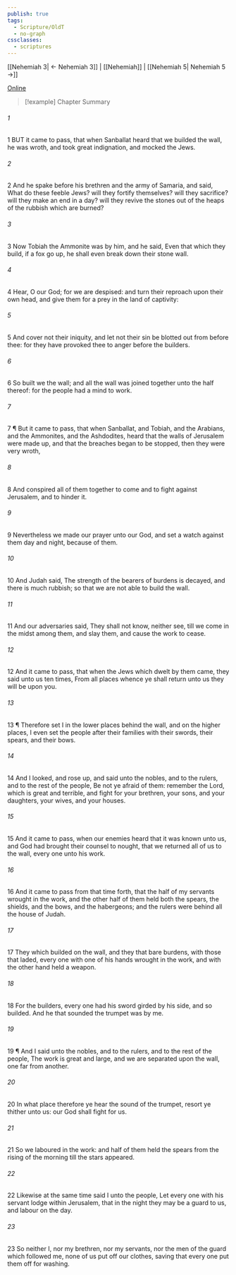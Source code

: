 ```yaml
---
publish: true
tags:
  - Scripture/OldT
  - no-graph
cssclasses:
  - scriptures
---
```

[[Nehemiah 3| ← Nehemiah 3]] | [[Nehemiah]] | [[Nehemiah 5| Nehemiah 5 →]]

[Online](https://churchofjesuschrist.org/study/scriptures/ot/neh/4?lang=eng)

>[!example] Chapter Summary
>
###### 1
1 BUT it came to pass, that when Sanballat heard that we builded the wall, he was wroth, and took great indignation, and mocked the Jews.
###### 2
2 And he spake before his brethren and the army of Samaria, and said, What do these feeble Jews?  will they fortify themselves?  will they sacrifice?  will they make an end in a day?  will they revive the stones out of the heaps of the rubbish which are burned?
###### 3
3 Now Tobiah the Ammonite was by him, and he said, Even that which they build, if a fox go up, he shall even break down their stone wall.
###### 4
4 Hear, O our God; for we are despised: and turn their reproach upon their own head, and give them for a prey in the land of captivity:
###### 5
5 And cover not their iniquity, and let not their sin be blotted out from before thee: for they have provoked thee to anger before the builders.
###### 6
6 So built we the wall; and all the wall was joined together unto the half thereof: for the people had a mind to work.
###### 7
7 ¶ But it came to pass, that when Sanballat, and Tobiah, and the Arabians, and the Ammonites, and the Ashdodites, heard that the walls of Jerusalem were made up, and that the breaches began to be stopped, then they were very wroth,
###### 8
8 And conspired all of them together to come and to fight against Jerusalem, and to hinder it.
###### 9
9 Nevertheless we made our prayer unto our God, and set a watch against them day and night, because of them.
###### 10
10 And Judah said, The strength of the bearers of burdens is decayed, and there is much rubbish; so that we are not able to build the wall.
###### 11
11 And our adversaries said, They shall not know, neither see, till we come in the midst among them, and slay them, and cause the work to cease.
###### 12
12 And it came to pass, that when the Jews which dwelt by them came, they said unto us ten times, From all places whence ye shall return unto us they will be upon you.
###### 13
13 ¶ Therefore set I in the lower places behind the wall, and on the higher places, I even set the people after their families with their swords, their spears, and their bows.
###### 14
14 And I looked, and rose up, and said unto the nobles, and to the rulers, and to the rest of the people, Be not ye afraid of them: remember the Lord, which is great and terrible, and fight for your brethren, your sons, and your daughters, your wives, and your houses.
###### 15
15 And it came to pass, when our enemies heard that it was known unto us, and God had brought their counsel to nought, that we returned all of us to the wall, every one unto his work.
###### 16
16 And it came to pass from that time forth, that the half of my servants wrought in the work, and the other half of them held both the spears, the shields, and the bows, and the habergeons; and the rulers were behind all the house of Judah.
###### 17
17 They which builded on the wall, and they that bare burdens, with those that laded, every one with one of his hands wrought in the work, and with the other hand held a weapon.
###### 18
18 For the builders, every one had his sword girded by his side, and so builded.  And he that sounded the trumpet was by me.
###### 19
19 ¶ And I said unto the nobles, and to the rulers, and to the rest of the people, The work is great and large, and we are separated upon the wall, one far from another.
###### 20
20 In what place therefore ye hear the sound of the trumpet, resort ye thither unto us: our God shall fight for us.
###### 21
21 So we laboured in the work: and half of them held the spears from the rising of the morning till the stars appeared.
###### 22
22 Likewise at the same time said I unto the people, Let every one with his servant lodge within Jerusalem, that in the night they may be a guard to us, and labour on the day.
###### 23
23 So neither I, nor my brethren, nor my servants, nor the men of the guard which followed me, none of us put off our clothes, saving that every one put them off for washing.



